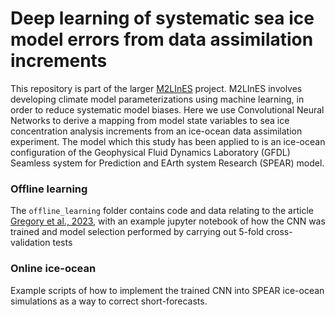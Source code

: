 # Deep learning of systematic sea ice model errors from data assimilation increments

This repository is part of the larger [M2LInES](https://m2lines.github.io) project. M2LInES involves developing climate model parameterizations using machine learning, in order to reduce systematic model biases. Here we use Convolutional Neural Networks to derive a mapping from model state variables to sea ice concentration analysis increments from an ice-ocean data assimilation experiment. The model which this study has been applied to is an ice-ocean configuration of the Geophysical Fluid Dynamics Laboratory (GFDL) Seamless system for Prediction and EArth system Research (SPEAR) model.

### Offline learning

The `offline_learning` folder contains code and data relating to the article [Gregory et al., 2023](https://doi.org/10.48550/arXiv.2304.03832), with an example jupyter notebook of how the CNN was trained and model selection performed by carrying out 5-fold cross-validation tests

### Online ice-ocean

Example scripts of how to implement the trained CNN into SPEAR ice-ocean simulations as a way to correct short-forecasts.
